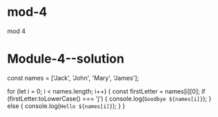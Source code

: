 # mod-4
mod 4
# Module-4--solution
const names = ['Jack', 'John', 'Mary', 'James'];

for (let i = 0; i < names.length; i++) {
  const firstLetter = names[i][0];
  if (firstLetter.toLowerCase() === 'j') {
    console.log(`Goodbye ${names[i]}`);
  } else {
    console.log(`Hello ${names[i]}`);
  }
}
